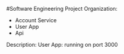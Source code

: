 #Software Engineering Project
Organization: 
- Account Service
- User App
- Api

Description:
User App: running on port 3000
